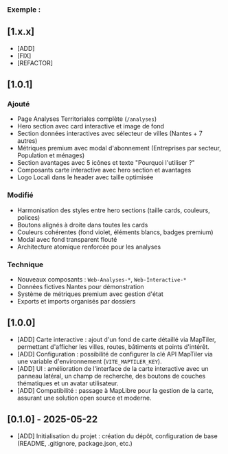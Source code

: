 ### Exemple :

## [1.x.x]

- [ADD]
- [FIX]
- [REFACTOR]

## [1.0.1]

### Ajouté
- Page Analyses Territoriales complète (`/analyses`)
- Hero section avec card interactive et image de fond
- Section données interactives avec sélecteur de villes (Nantes + 7 autres)
- Métriques premium avec modal d'abonnement (Entreprises par secteur, Population et ménages)
- Section avantages avec 5 icônes et texte "Pourquoi l'utiliser ?"
- Composants carte interactive avec hero section et avantages
- Logo Locali dans le header avec taille optimisée

### Modifié
- Harmonisation des styles entre hero sections (taille cards, couleurs, polices)
- Boutons alignés à droite dans toutes les cards
- Couleurs cohérentes (fond violet, éléments blancs, badges premium)
- Modal avec fond transparent flouté
- Architecture atomique renforcée pour les analyses

### Technique
- Nouveaux composants : `Web-Analyses-*`, `Web-Interactive-*`
- Données fictives Nantes pour démonstration
- Système de métriques premium avec gestion d'état
- Exports et imports organisés par dossiers


## [1.0.0]

- [ADD] Carte interactive : ajout d'un fond de carte détaillé via MapTiler, permettant d'afficher les villes, routes, bâtiments et points d'intérêt.
- [ADD] Configuration : possibilité de configurer la clé API MapTiler via une variable d'environnement (`VITE_MAPTILER_KEY`).
- [ADD] UI : amélioration de l'interface de la carte interactive avec un panneau latéral, un champ de recherche, des boutons de couches thématiques et un avatar utilisateur.
- [ADD] Compatibilité : passage à MapLibre pour la gestion de la carte, assurant une solution open source et moderne.

## [0.1.0] - 2025-05-22

- [ADD] Initialisation du projet : création du dépôt, configuration de base (README, .gitignore, package.json, etc.) 